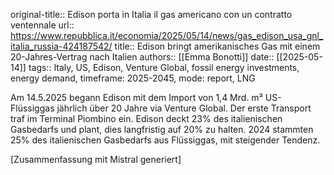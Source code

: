 original-title:: Edison porta in Italia il gas americano con un contratto ventennale
url:: https://www.repubblica.it/economia/2025/05/14/news/gas_edison_usa_gnl_italia_russia-424187542/
title:: Edison bringt amerikanisches Gas mit einem 20-Jahres-Vertrag nach Italien
authors:: [[Emma Bonotti]]
date:: [[2025-05-14]]
tags:: Italy, US, Edison, Venture Global, fossil energy investments, energy demand, timeframe: 2025-2045, mode: report, LNG

Am 14.5.2025 begann Edison mit dem Import von 1,4 Mrd. m³ US-Flüssiggas jährlich über 20 Jahre via Venture Global. Der erste Transport traf im Terminal Piombino ein. Edison deckt 23% des italienischen Gasbedarfs und plant, dies langfristig auf 20% zu halten. 2024 stammten 25% des italienischen Gasbedarfs aus Flüssiggas, mit steigender Tendenz.

[Zusammenfassung mit Mistral generiert]
